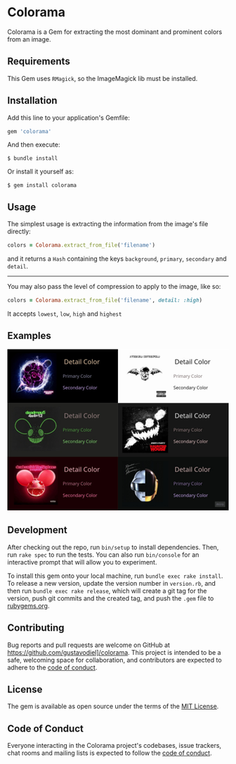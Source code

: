 # Colorama

Colorama is a Gem for extracting the most dominant and prominent colors from an image.

## Requirements

This Gem uses `RMagick`, so the ImageMagick lib must be installed.

## Installation

Add this line to your application's Gemfile:

```ruby
gem 'colorama'
```

And then execute:

    $ bundle install

Or install it yourself as:

    $ gem install colorama

## Usage

The simplest usage is extracting the information from the image's file directly:
```ruby
colors = Colorama.extract_from_file('filename')
```

and it returns a `Hash` containing the keys `background`, `primary`, `secondary` and `detail`.

---

You may also pass the level of compression to apply to the image, like so:
```ruby
colors = Colorama.extract_from_file('filename', detail: :high)
```

It accepts `lowest`, `low`, `high` and `highest`

## Examples

![](./.images/examples.jpg)

## Development

After checking out the repo, run `bin/setup` to install dependencies. Then, run `rake spec` to run the tests. You can also run `bin/console` for an interactive prompt that will allow you to experiment.

To install this gem onto your local machine, run `bundle exec rake install`. To release a new version, update the version number in `version.rb`, and then run `bundle exec rake release`, which will create a git tag for the version, push git commits and the created tag, and push the `.gem` file to [rubygems.org](https://rubygems.org).

## Contributing

Bug reports and pull requests are welcome on GitHub at https://github.com/gustavodiel]/colorama. This project is intended to be a safe, welcoming space for collaboration, and contributors are expected to adhere to the [code of conduct](https://github.com/gustavodiel/colorama/blob/master/CODE_OF_CONDUCT.md).

## License

The gem is available as open source under the terms of the [MIT License](https://opensource.org/licenses/MIT).

## Code of Conduct

Everyone interacting in the Colorama project's codebases, issue trackers, chat rooms and mailing lists is expected to follow the [code of conduct](https://github.com/gustavodiel/colorama/blob/master/CODE_OF_CONDUCT.md).
